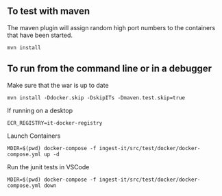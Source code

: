 ## To test with maven

The maven plugin will assign random high port numbers to the containers that have been started.
```
mvn install
```

## To run from the command line or in a debugger

Make sure that the war is up to date
```
mvn install -Ddocker.skip -DskipITs -Dmaven.test.skip=true
```

If running on a desktop
```
ECR_REGISTRY=it-docker-registry
```

Launch Containers
```
MDIR=$(pwd) docker-compose -f ingest-it/src/test/docker/docker-compose.yml up -d
```

Run the junit tests in VSCode

```
MDIR=$(pwd) docker-compose -f ingest-it/src/test/docker/docker-compose.yml down
```